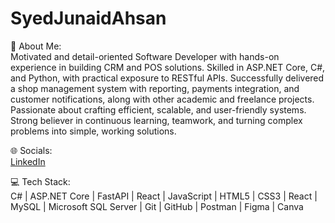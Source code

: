 # SyedJunaidAhsan
💫 About Me:  
Motivated and detail-oriented Software Developer with hands-on experience in building CRM and POS solutions. Skilled in ASP.NET Core, C#, and Python, with practical exposure to RESTful APIs. Successfully delivered a shop management system with reporting, payments integration, and customer notifications, along with other academic and freelance projects. Passionate about crafting efficient, scalable, and user-friendly systems. Strong believer in continuous learning, teamwork, and turning complex problems into simple, working solutions.  

🌐 Socials:  
[LinkedIn](linkedin.com/in/syed-junaid-ahsan-b91475244/)  

💻 Tech Stack:  
C# | ASP.NET Core | FastAPI | React | JavaScript | HTML5 | CSS3 | React | MySQL | Microsoft SQL Server | Git | GitHub | Postman | Figma | Canva  
